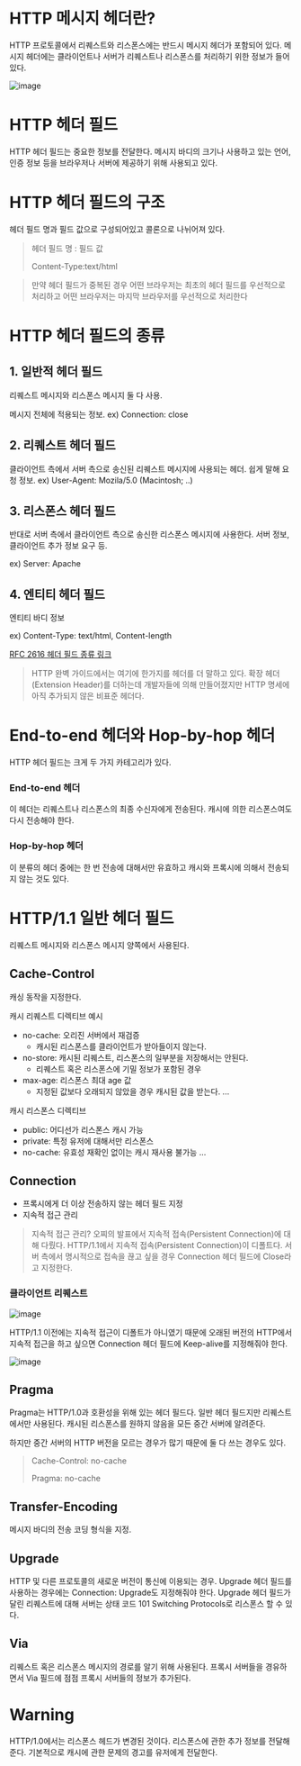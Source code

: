 # HTTP 메시지 헤더란?
HTTP 프로토콜에서 리퀘스트와 리스폰스에는 반드시 메시지 헤더가 포함되어 있다. 메시지 헤더에는 클라이언트나 서버가 리퀘스트나 리스폰스를 처리하기 위한 정보가 들어 있다.

![image](https://user-images.githubusercontent.com/46641538/166202450-3c43d8c6-fe75-4b6f-a560-cfabb5358a7c.png)


# HTTP 헤더 필드
HTTP 헤더 필드는 중요한 정보를 전달한다. 메시지 바디의 크기나 사용하고 있는 언어, 인증 정보 등을 브라우저나 서버에 제공하기 위해 사용되고 있다.

# HTTP 헤더 필드의 구조
헤더 필드 명과 필드 값으로 구성되어있고 콜론으로 나뉘어져 있다.

>헤더 필드 명 : 필드 값
> 
>Content-Type:text/html


>만약 헤더 필드가 중복된 경우 어떤 브라우저는 최초의 헤더 필드를 우선적으로 처리하고 어떤 브라우저는 마지막 브라우저를 우선적으로 처리한다
> 
> 
 
# HTTP 헤더 필드의 종류
## 1. 일반적 헤더 필드
리퀘스트 메시지와 리스폰스 메시지 둘 다 사용.

메시지 전체에 적용되는 정보. ex) Connection: close

## 2. 리퀘스트 헤더 필드
클라이언트 측에서 서버 측으로 송신된 리퀘스트 메시지에 사용되는 헤더. 
쉽게 말해 요청 정보. ex) User-Agent: Mozila/5.0 (Macintosh; ..)

## 3. 리스폰스 헤더 필드
반대로 서버 측에서 클라이언트 측으로 송신한 리스폰스 메시지에 사용한다. 서버 정보, 클라이언트 추가 정보 요구 등.

ex) Server: Apache

## 4. 엔티티 헤더 필드
엔티티 바디 정보

ex) Content-Type: text/html, Content-length

[RFC 2616 헤더 필드 종류 링크](https://datatracker.ietf.org/doc/html/rfc2616#section-14.1)

>HTTP 완벽 가이드에서는 여기에 한가지를 헤더를 더 말하고 있다. 확장 헤더(Extension Header)를 더하는데 개발자들에 의해 만들어졌지만 HTTP 명세에 아직 추가되지 않은 비표준 헤더다.

# End-to-end 헤더와 Hop-by-hop 헤더
HTTP 헤더 필드는 크게 두 가지 카테고리가 있다.

### End-to-end 헤더
이 헤더는 리퀘스트나 리스폰스의 최종 수신자에게 전송된다. 캐시에 의한 리스폰스여도 다시 전송해야 한다.

### Hop-by-hop 헤더
이 분류의 헤더 중에는 한 번 전송에 대해서만 유효하고 캐시와 프록시에 의해서 전송되지 않는 것도 있다.

# HTTP/1.1 일반 헤더 필드
리퀘스트 메시지와 리스폰스 메시지 양쪽에서 사용된다.

##  Cache-Control
캐싱 동작을 지정한다.

캐시 리퀘스트 디렉티브 예시

- no-cache: 오리진 서버에서 재검증
    - 캐시된 리스폰스를 클라이언트가 받아들이지 않는다.
- no-store: 캐시된 리퀘스트, 리스폰스의 일부분을 저장해서는 안된다.
    - 리퀘스트 혹은 리스폰스에 기밀 정보가 포함된 경우
- max-age: 리스폰스 최대 age 값
    - 지정된 값보다 오래되지 않았을 경우 캐시된 값을 받는다.
...
      
캐시 리스폰스 디렉티브
- public: 어디선가 리스폰스 캐시 가능
- private: 특정 유저에 대해서만 리스폰스
- no-cache: 유효성 재확인 없이는 캐시 재사용 불가능
...

## Connection
- 프록시에게 더 이상 전송하지 않는 헤더 필드 지정
- 지속적 접근 관리

> 지속적 접근 관리?
오찌의 발표에서 지속적 접속(Persistent Connection)에 대해 다뤘다. HTTP/1.1에서 지속적 접속(Persistent Connection)이 디폴트다. 서버 측에서 명시적으로 접속을 끊고 싶을 경우 Connection 헤더 필드에 Close라고 지정한다.


### 클라이언트 리퀘스트
![image](https://user-images.githubusercontent.com/46641538/166202506-4bea1c4c-9607-481a-8c36-178b7e7771e8.png)

HTTP/1.1 이전에는 지속적 접근이 디폴트가 아니였기 때문에 오래된 버전의 HTTP에서 지속적 접근을 하고 싶으면 Connection 헤더 필드에 Keep-alive를 지정해줘야 한다.

![image](https://user-images.githubusercontent.com/46641538/166202520-ce4de462-2fba-4a92-bd7c-1b24dd23b8ea.png)

## Pragma
Pragma는 HTTP/1.0과 호환성을 위해 있는 헤더 필드다. 일반 헤더 필드지만 리퀘스트에서만 사용된다. 캐시된 리스폰스를 원하지 않음을 모든 중간 서버에 알려준다.

하지만 중간 서버의 HTTP 버전을 모르는 경우가 많기 때문에 둘 다 쓰는 경우도 있다.

>Cache-Control: no-cache
>
>Pragma: no-cache
 
## Transfer-Encoding
메시지 바디의 전송 코딩 형식을 지정.

## Upgrade
HTTP 및 다른 프로토콜의 새로운 버전이 통신에 이용되는 경우. Upgrade 헤더 필드를 사용하는 경우에는 Connection: Upgrade도 지정해줘야 한다. Upgrade 헤더 필드가 달린 리퀘스트에 대해 서버는 상태 코드 101 Switching Protocols로 리스폰스 할 수 있다.

## Via
리퀘스트 혹은 리스폰스 메시지의 경로를 알기 위해 사용된다.
프록시 서버들을 경유하면서 Via 필드에 점점 프록시 서버들의 정보가 추가된다.

# Warning
HTTP/1.0에서는 리스폰스 헤드가 변경된 것이다. 리스폰스에 관한 추가 정보를 전달해준다. 기본적으로 캐시에 관한 문제의 경고를 유저에게 전달한다.
